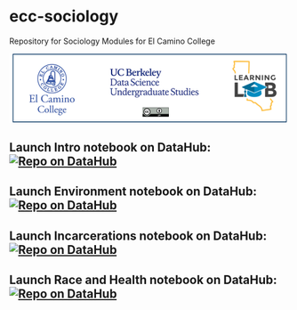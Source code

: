 # ecc-sociology

Repository for Sociology Modules for El Camino College

![img](https://raw.githubusercontent.com/ds-modules/ecc-textbook/refs/heads/main/modules/_static/ecc-header.png)

## Launch Intro notebook on DataHub: [![Repo on DataHub](https://img.shields.io/badge/Launch-El%20Camino%20College%20Datahub-blue.svg)](https://elcamino.cloudbank.2i2c.cloud/hub/user-redirect/git-pull?repo=https%3A%2F%2Fgithub.com%2Fds-modules%2Fecc-sociology&urlpath=tree%2Fecc-sociology%2Fintro%2Fintro.ipynb&branch=main)

## Launch Environment notebook on DataHub: [![Repo on DataHub](https://img.shields.io/badge/Launch-El%20Camino%20College%20Datahub-blue.svg)](https://elcamino.cloudbank.2i2c.cloud/hub/user-redirect/git-pull?repo=https%3A%2F%2Fgithub.com%2Fds-modules%2Fecc-sociology&urlpath=tree%2Fecc-sociology%2Fenvironment%2Fenvironmental-justice.ipynb&branch=main)

## Launch Incarcerations notebook on DataHub: [![Repo on DataHub](https://img.shields.io/badge/Launch-El%20Camino%20College%20Datahub-blue.svg)](https://elcamino.cloudbank.2i2c.cloud/hub/user-redirect/git-pull?repo=https%3A%2F%2Fgithub.com%2Fds-modules%2Fecc-sociology&urlpath=tree%2Fecc-sociology%2Fenvironment%2Fenvironmental-justice.ipynb&branch=main)

## Launch Race and Health notebook on DataHub: [![Repo on DataHub](https://img.shields.io/badge/Launch-El%20Camino%20College%20Datahub-blue.svg)](https://elcamino.cloudbank.2i2c.cloud/hub/user-redirect/git-pull?repo=https%3A%2F%2Fgithub.com%2Fds-modules%2Fecc-sociology&urlpath=tree%2Fecc-sociology%2Frace-and-health%2FHealth.ipynb&branch=main)
